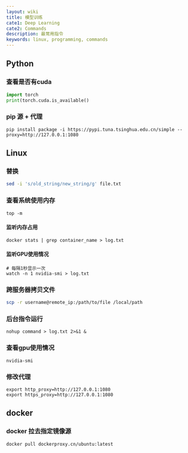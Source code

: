 ```yaml
---
layout: wiki
title: 模型训练 
cate1: Deep Learning
cate2: Commands
description: 最常用指令
keywords: linux, programming, commands
---
```

## Python
### 查看是否有cuda
```python
import torch
print(torch.cuda.is_available()
```


### pip 源 + 代理
```
pip install package -i https://pypi.tuna.tsinghua.edu.cn/simple --proxy=http://127.0.0.1:1080
```

## Linux
### 替换
```bash
sed -i 's/old_string/new_string/g' file.txt
```

### 查看系统使用内存
```
top -m
```
#### 监听内存占用
```
docker stats | grep container_name > log.txt
```
#### 监听GPU使用情况
```
# 每隔1秒显示一次
watch -n 1 nvidia-smi > log.txt
```

### 跨服务器拷贝文件
```bash
scp -r username@remote_ip:/path/to/file /local/path
```

### 后台指令运行
```
nohup command > log.txt 2>&1 &
```

### 查看gpu使用情况
```
nvidia-smi
```
### 修改代理
```
export http_proxy=http://127.0.0.1:1080
export https_proxy=http://127.0.0.1:1080
```
## docker
### docker 拉去指定镜像源
```
docker pull dockerproxy.cn/ubuntu:latest
```

